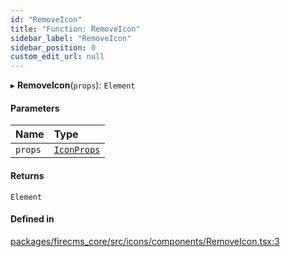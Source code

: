 ```yaml
---
id: "RemoveIcon"
title: "Function: RemoveIcon"
sidebar_label: "RemoveIcon"
sidebar_position: 0
custom_edit_url: null
---
```


▸ **RemoveIcon**(`props`): `Element`

#### Parameters

| Name | Type |
| :------ | :------ |
| `props` | [`IconProps`](../types/IconProps.md) |

#### Returns

`Element`

#### Defined in

[packages/firecms_core/src/icons/components/RemoveIcon.tsx:3](https://github.com/FireCMSco/firecms/blob/d45f3739/packages/firecms_core/src/icons/components/RemoveIcon.tsx#L3)
